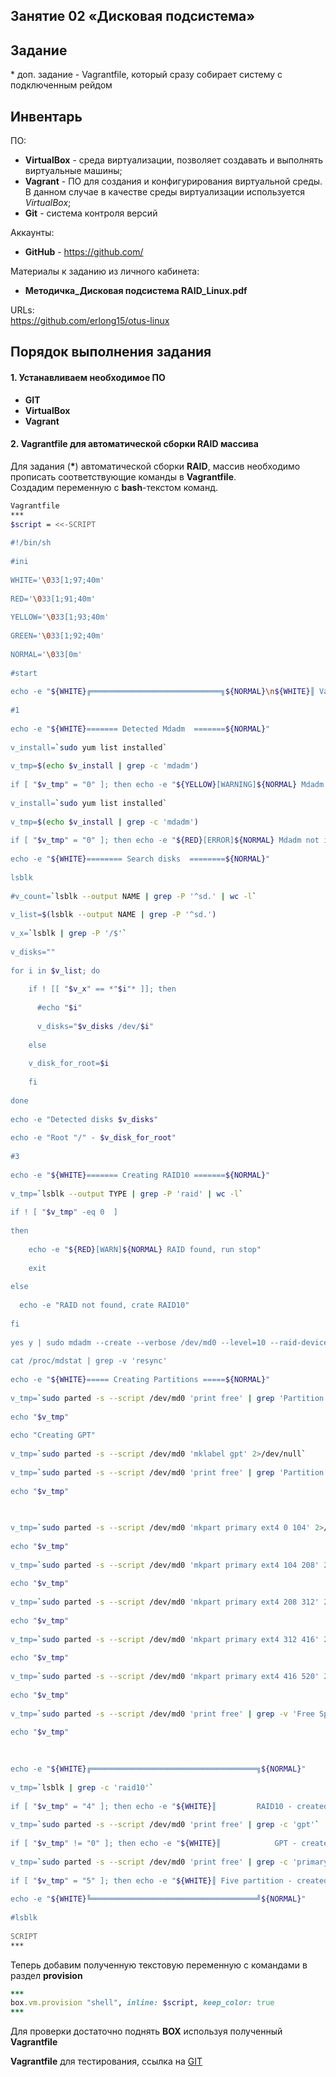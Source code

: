 ## Занятие 02 «Дисковая подсистема»
## Задание
\* доп. задание - Vagrantfile, который сразу собирает систему с подключенным рейдом
## Инвентарь

ПО:
- **VirtualBox** - среда виртуализации, позволяет создавать и выполнять виртуальные машины;
- **Vagrant** - ПО для создания и конфигурирования виртуальной среды. В данном случае в качестве среды виртуализации используется *VirtualBox*;
- **Git** - система контроля версий

Аккаунты:
- **GitHub** - https://github.com/

Материалы к заданию из личного кабинета:
- **Методичка_Дисковая подсистема RAID_Linux.pdf**

URLs:  
<https://github.com/erlong15/otus-linux>
 
## Порядок выполнения задания
#### 1. Устанавливаем необходимое ПО
* **GIT**
* **VirtualBox**
* **Vagrant**
#### 2. Vagrantfile для автоматической сборки RAID массива

Для задания (**\***) автоматической сборки **RAID**,   массив
необходимо прописать соответствующие команды в **Vagrantfile**.  
Создадим переменную с **bash**-текстом команд.  
```bash {.line-numbers}
Vagrantfile
***
$script = <<-SCRIPT
  
#!/bin/sh
  
#ini
  
WHITE='\033[1;97;40m'
  
RED='\033[1;91;40m'
  
YELLOW='\033[1;93;40m'
  
GREEN='\033[1;92;40m'
  
NORMAL='\033[0m'
  
#start
  
echo -e "${WHITE}╔═════════════════════════════╗${NORMAL}\n${WHITE}║ Vagrant provision commands  ║${NORMAL}\n${WHITE}╚═════════════════════════════╝${NORMAL}"
  
#1
  
echo -e "${WHITE}======= Detected Mdadm  =======${NORMAL}"
  
v_install=`sudo yum list installed`
  
v_tmp=$(echo $v_install | grep -c 'mdadm')
  
if [ "$v_tmp" = "0" ]; then echo -e "${YELLOW}[WARNING]${NORMAL} Mdadm not installed!"; v_tmp=`sudo yum -y install mdadm 2>/dev/null`; wait; fi
  
v_install=`sudo yum list installed`
  
v_tmp=$(echo $v_install | grep -c 'mdadm')
  
if [ "$v_tmp" = "0" ]; then echo -e "${RED}[ERROR]${NORMAL} Mdadm not installed, run stop"; else echo -e "Mdadm installation completed!"; fi
  
echo -e "${WHITE}======== Search disks  ========${NORMAL}"
  
lsblk
  
#v_count=`lsblk --output NAME | grep -P '^sd.' | wc -l`
  
v_list=$(lsblk --output NAME | grep -P '^sd.')
  
v_x=`lsblk | grep -P '/$'`
  
v_disks=""
  
for i in $v_list; do
  
    if ! [[ "$v_x" == *"$i"* ]]; then
  
      #echo "$i"
  
      v_disks="$v_disks /dev/$i"
  
    else
  
    v_disk_for_root=$i
  
    fi
  
done
  
echo -e "Detected disks $v_disks"
  
echo -e "Root "/" - $v_disk_for_root"
  
#3
  
echo -e "${WHITE}======= Creating RAID10 =======${NORMAL}"
  
v_tmp=`lsblk --output TYPE | grep -P 'raid' | wc -l`
  
if ! [ "$v_tmp" -eq 0  ]
  
then
  
    echo -e "${RED}[WARN]${NORMAL} RAID found, run stop"
  
    exit
  
else
  
  echo -e "RAID not found, crate RAID10"
  
fi
  
yes y | sudo mdadm --create --verbose /dev/md0 --level=10 --raid-devices=4$v_disks
  
cat /proc/mdstat | grep -v 'resync'
  
echo -e "${WHITE}===== Creating Partitions =====${NORMAL}"
  
v_tmp=`sudo parted -s --script /dev/md0 'print free' | grep 'Partition Table' 2>/dev/null`
  
echo "$v_tmp"
  
echo "Creating GPT"
  
v_tmp=`sudo parted -s --script /dev/md0 'mklabel gpt' 2>/dev/null`
  
v_tmp=`sudo parted -s --script /dev/md0 'print free' | grep 'Partition Table'  2>/dev/null`
  
echo "$v_tmp"
  

  
v_tmp=`sudo parted -s --script /dev/md0 'mkpart primary ext4 0 104' 2>/dev/null`
  
echo "$v_tmp"
  
v_tmp=`sudo parted -s --script /dev/md0 'mkpart primary ext4 104 208' 2>/dev/null`
  
echo "$v_tmp"
  
v_tmp=`sudo parted -s --script /dev/md0 'mkpart primary ext4 208 312' 2>/dev/null`
  
echo "$v_tmp"
  
v_tmp=`sudo parted -s --script /dev/md0 'mkpart primary ext4 312 416' 2>/dev/null`
  
echo "$v_tmp"
  
v_tmp=`sudo parted -s --script /dev/md0 'mkpart primary ext4 416 520' 2>/dev/null`
  
echo "$v_tmp"
  
v_tmp=`sudo parted -s --script /dev/md0 'print free' | grep -v 'Free Space' 2>/dev/null`
  
echo "$v_tmp"
  

  
echo -e "${WHITE}╔═════════════════════════════════════╗${NORMAL}"
  
v_tmp=`lsblk | grep -c 'raid10'`
  
if [ "$v_tmp" = "4" ]; then echo -e "${WHITE}║         RAID10 - created ${GREEN}successful ${WHITE}║${NORMAL}"; else echo -e "${WHITE}║         RAID10 - created ${RED}fail       ${WHITE}║${NORMAL}"; fi
  
v_tmp=`sudo parted -s --script /dev/md0 'print free' | grep -c 'gpt'`
  
if [ "$v_tmp" != "0" ]; then echo -e "${WHITE}║            GPT - created ${GREEN}successful ${WHITE}║${NORMAL}"; else echo -e "${WHITE}║            GPT - created ${RED}fail       ${WHITE}║${NORMAL}"; fi
  
v_tmp=`sudo parted -s --script /dev/md0 'print free' | grep -c 'primary'`
  
if [ "$v_tmp" = "5" ]; then echo -e "${WHITE}║ Five partition - created ${GREEN}successful ${WHITE}║${NORMAL}"; else echo -e "${WHITE}║ Five partition - created ${RED}fail       ${WHITE}║${NORMAL}"; fi
  
echo -e "${WHITE}╚═════════════════════════════════════╝${NORMAL}"
  
#lsblk
  
SCRIPT
***
```
Теперь добавим полученную текстовую переменную с командами в раздел **provision**
```ruby
***
box.vm.provision "shell", inline: $script, keep_color: true
***
```
Для проверки достаточно поднять **BOX** используя полученный **Vagrantfile**

**Vagrantfile** для тестирования, ссылка на [GIT](https://github.com/AlexeyKoGit/OtusLinuxAdmin/blob/master/02/homework_s/Vagrantfile)